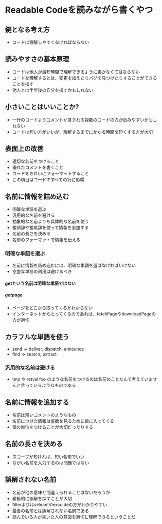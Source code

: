 # Readable Codeを読みながら書くやつ

## 鍵となる考え方
* コードは理解しやすくなければならない

## 読みやすさの基本原理
* コードは他人が最短時間で理解できるように書かなくてはならない
* コードを理解するとは、変更を加えたりバグを見つけたりすることができることを指す
* 他人とは半年後の自分を指すかもしれない

## 小さいことはいいことか?
* 一行のコードよりコメントが含まれる複数のコードの方が読みやすいかもしれない
* コードは短い方がいいが、理解するまでにかかる時間を短くする方が大切

## 表面上の改善
* 適切な名前をつけること
* 優れたコメントを書くこと
* コードをきれいにフォーマットすること
* この項目はコードのすべての行に影響

## 名前に情報を詰め込む
* 明確な単語を選ぶ
* 汎用的な名前を避ける
* 抽象的な名前よりも具体的な名前を使う
* 接頭辞や接尾辞を使って情報を追加する
* 名前の長さを決める
* 名前のフォーマットで情報を伝える

### 明確な単語を選ぶ
* 名前に情報を詰め込むには、明確な単語を選ばなければいけない
* 空虚な単語の利用は避けるべき

#### getという名前は明確な単語ではない
##### getpage
* ページをどこから取ってくるかわからない
* インターネットからとってくるのであれば、fetchPageやdownloadPageの方が適切

## カラフルな単語を使う
* send -> deliver, dispatch, announce
* find -> search, extract

### 汎用的な名前は避ける
* tmp や retval foo のような名前をつけるのは名前のことなんて考えていませんと言っているようなものである

## 名前に情報を追加する
* 名前は短いコメントのようなもの
* 名前につけた情報は変数を見るために目に入ってくる
* 値の単位をつけることが大切だったりする

##  名前の長さを決める
* スコープが短ければ、短い名前でいい
* ながい名前を入力するのは問題ではない

## 誤解されない名前
* 名前が他の意味と間違えられることはないだろうか
* 積極的に誤解を探すことが大切
* filterよりはselecetやexculdeの方がわかりやすい
* 最善の名前とは誤解されない名前である
* 読んでいる人が書いた人の意図を適切に理解できるということだ

## 